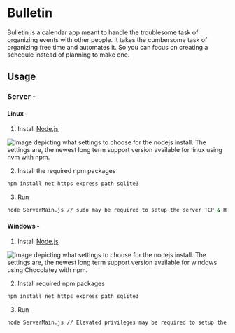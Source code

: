 # Bulletin
Bulletin is a calendar app meant to handle the troublesome task of organizing events with other people. It takes the cumbersome task of organizing free time and automates it. So you can focus on creating a schedule instead of planning to make one.
## Usage
### Server -
#### Linux - 
    
1. Install [Node.js](https://nodejs.org/en/download)

![Image depicting what settings to choose for the nodejs install. The settings are, the newest long term support version available for linux using nvm with npm.](https://github.com/user-attachments/assets/b556d5dd-a82d-44bb-8171-fe8404588286)

2. Install the required npm packages

```bash
npm install net https express path sqlite3
```

3. Run

```bash
node ServerMain.js // sudo may be required to setup the server TCP & HTTPS port. 
```

#### Windows -

1. Install [Node.js](https://nodejs.org/en/download)

![Image depicting what settings to choose for the nodejs install. The settings are, the newest long term support version available for windows using Chocolatey with npm.](https://github.com/user-attachments/assets/93823955-df56-4834-94e0-b485a09df550)

2. Install required npm packages

```bash
npm install net https express path sqlite3
```

3. Run

```bash
node ServerMain.js // Elevated privileges may be required to setup the server TCP & HTTPS Port. 
```

